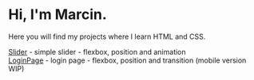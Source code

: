 # Hi, I'm Marcin.
  Here you will find my projects where I learn HTML and CSS.



<a href="https://sabaka1983.github.io/Projects/Slider/">Slider</a> - simple slider - flexbox, position and animation<br>
<a href="https://sabaka1983.github.io/Projects/LoginPage">LoginPage</a> - login page - flexbox, position and transition (mobile version WIP)
